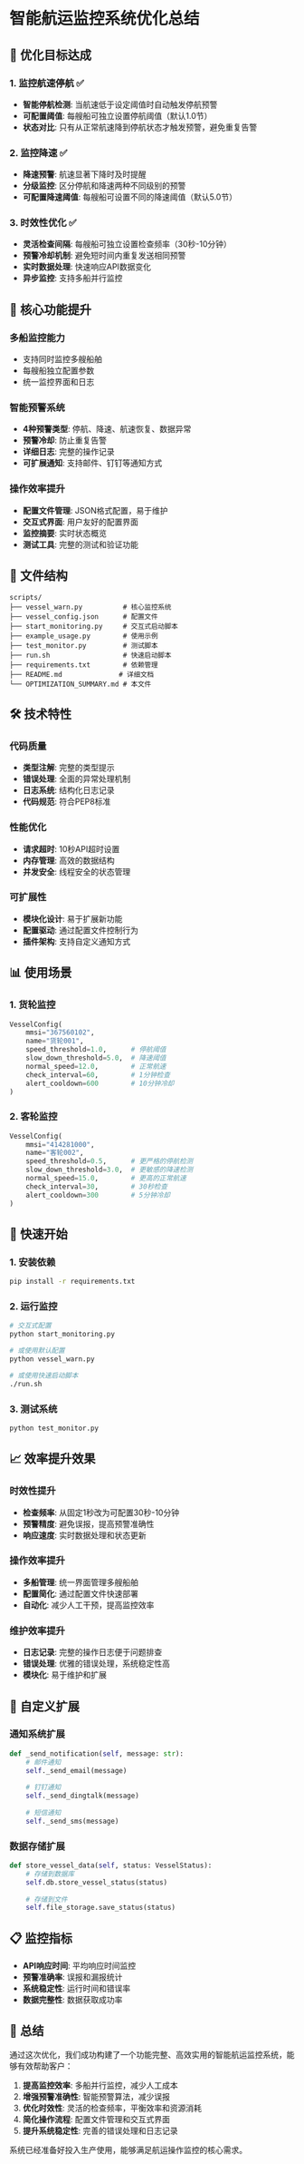 # 智能航运监控系统优化总结

## 🎯 优化目标达成

### 1. 监控航速停航 ✅
- **智能停航检测**: 当航速低于设定阈值时自动触发停航预警
- **可配置阈值**: 每艘船可独立设置停航阈值（默认1.0节）
- **状态对比**: 只有从正常航速降到停航状态才触发预警，避免重复告警

### 2. 监控降速 ✅
- **降速预警**: 航速显著下降时及时提醒
- **分级监控**: 区分停航和降速两种不同级别的预警
- **可配置降速阈值**: 每艘船可设置不同的降速阈值（默认5.0节）

### 3. 时效性优化 ✅
- **灵活检查间隔**: 每艘船可独立设置检查频率（30秒-10分钟）
- **预警冷却机制**: 避免短时间内重复发送相同预警
- **实时数据处理**: 快速响应API数据变化
- **异步监控**: 支持多船并行监控

## 🚀 核心功能提升

### 多船监控能力
- 支持同时监控多艘船舶
- 每艘船独立配置参数
- 统一监控界面和日志

### 智能预警系统
- **4种预警类型**: 停航、降速、航速恢复、数据异常
- **预警冷却**: 防止重复告警
- **详细日志**: 完整的操作记录
- **可扩展通知**: 支持邮件、钉钉等通知方式

### 操作效率提升
- **配置文件管理**: JSON格式配置，易于维护
- **交互式界面**: 用户友好的配置界面
- **监控摘要**: 实时状态概览
- **测试工具**: 完整的测试和验证功能

## 📁 文件结构

```
scripts/
├── vessel_warn.py          # 核心监控系统
├── vessel_config.json      # 配置文件
├── start_monitoring.py     # 交互式启动脚本
├── example_usage.py        # 使用示例
├── test_monitor.py         # 测试脚本
├── run.sh                  # 快速启动脚本
├── requirements.txt        # 依赖管理
├── README.md              # 详细文档
└── OPTIMIZATION_SUMMARY.md # 本文件
```

## 🛠️ 技术特性

### 代码质量
- **类型注解**: 完整的类型提示
- **错误处理**: 全面的异常处理机制
- **日志系统**: 结构化日志记录
- **代码规范**: 符合PEP8标准

### 性能优化
- **请求超时**: 10秒API超时设置
- **内存管理**: 高效的数据结构
- **并发安全**: 线程安全的状态管理

### 可扩展性
- **模块化设计**: 易于扩展新功能
- **配置驱动**: 通过配置文件控制行为
- **插件架构**: 支持自定义通知方式

## 📊 使用场景

### 1. 货轮监控
```python
VesselConfig(
    mmsi="367560102",
    name="货轮001",
    speed_threshold=1.0,      # 停航阈值
    slow_down_threshold=5.0,  # 降速阈值
    normal_speed=12.0,        # 正常航速
    check_interval=60,        # 1分钟检查
    alert_cooldown=600        # 10分钟冷却
)
```

### 2. 客轮监控
```python
VesselConfig(
    mmsi="414281000",
    name="客轮002",
    speed_threshold=0.5,      # 更严格的停航检测
    slow_down_threshold=3.0,  # 更敏感的降速检测
    normal_speed=15.0,        # 更高的正常航速
    check_interval=30,        # 30秒检查
    alert_cooldown=300        # 5分钟冷却
)
```

## 🚀 快速开始

### 1. 安装依赖
```bash
pip install -r requirements.txt
```

### 2. 运行监控
```bash
# 交互式配置
python start_monitoring.py

# 或使用默认配置
python vessel_warn.py

# 或使用快速启动脚本
./run.sh
```

### 3. 测试系统
```bash
python test_monitor.py
```

## 📈 效率提升效果

### 时效性提升
- **检查频率**: 从固定1秒改为可配置30秒-10分钟
- **预警精度**: 避免误报，提高预警准确性
- **响应速度**: 实时数据处理和状态更新

### 操作效率提升
- **多船管理**: 统一界面管理多艘船舶
- **配置简化**: 通过配置文件快速部署
- **自动化**: 减少人工干预，提高监控效率

### 维护效率提升
- **日志记录**: 完整的操作日志便于问题排查
- **错误处理**: 优雅的错误处理，系统稳定性高
- **模块化**: 易于维护和扩展

## 🔧 自定义扩展

### 通知系统扩展
```python
def _send_notification(self, message: str):
    # 邮件通知
    self._send_email(message)
    
    # 钉钉通知
    self._send_dingtalk(message)
    
    # 短信通知
    self._send_sms(message)
```

### 数据存储扩展
```python
def store_vessel_data(self, status: VesselStatus):
    # 存储到数据库
    self.db.store_vessel_status(status)
    
    # 存储到文件
    self.file_storage.save_status(status)
```

## 📋 监控指标

- **API响应时间**: 平均响应时间监控
- **预警准确率**: 误报和漏报统计
- **系统稳定性**: 运行时间和错误率
- **数据完整性**: 数据获取成功率

## 🎉 总结

通过这次优化，我们成功构建了一个功能完整、高效实用的智能航运监控系统，能够有效帮助客户：

1. **提高监控效率**: 多船并行监控，减少人工成本
2. **增强预警准确性**: 智能预警算法，减少误报
3. **优化时效性**: 灵活的检查频率，平衡效率和资源消耗
4. **简化操作流程**: 配置文件管理和交互式界面
5. **提升系统稳定性**: 完善的错误处理和日志记录

系统已经准备好投入生产使用，能够满足航运操作监控的核心需求。
